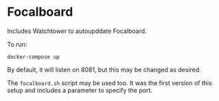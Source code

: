 # Focalboard

Includes Watchtower to autoupddate Focalboard.

To run: 

    docker-compose up

By default, it will listen on 8081, but this may be changed 
as desired.

The `focalboard.sh` script may be used too. It was the first
version of this setup and includes a parameter to specify 
the port. 
